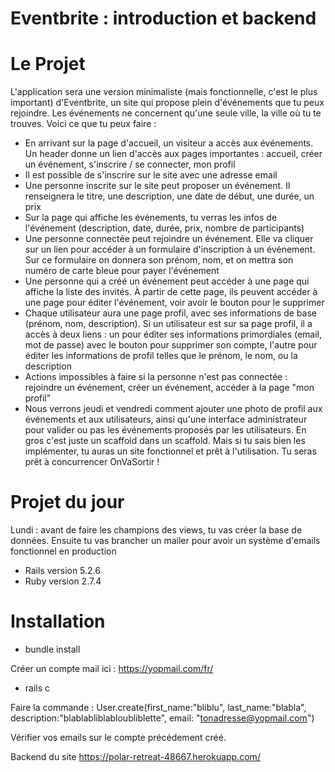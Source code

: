 # Eventbrite : introduction et backend

# Le Projet

L'application sera une version minimaliste (mais fonctionnelle, c'est le plus important) d'Eventbrite, un site qui propose plein d'événements que tu peux rejoindre. Les événements ne concernent qu'une seule ville, la ville où tu te trouves. Voici ce que tu peux faire :

* En arrivant sur la page d'accueil, un visiteur a accès aux événements. Un header donne un lien d'accès aux pages importantes : accueil, créer un événement, s'inscrire / se connecter, mon profil
* Il est possible de s'inscrire sur le site avec une adresse email
* Une personne inscrite sur le site peut proposer un événement. Il renseignera le titre, une description, une date de début, une durée, un prix
* Sur la page qui affiche les événements, tu verras les infos de l'événement (description, date, durée, prix, nombre de participants)
* Une personne connectée peut rejoindre un événement. Elle va cliquer sur un lien pour accéder à un formulaire d'inscription à un événement. Sur ce formulaire on donnera son prénom, nom, et on mettra son numéro de carte bleue pour payer l'événement
* Une personne qui a créé un événement peut accéder à une page qui affiche la liste des invités. À partir de cette page, ils peuvent accéder à une page pour éditer l'événement, voir avoir le bouton pour le supprimer
* Chaque utilisateur aura une page profil, avec ses informations de base (prénom, nom, description). Si un utilisateur est sur sa page profil, il a accès à deux liens : un pour éditer ses informations primordiales (email, mot de passe) avec le bouton pour supprimer son compte, l'autre pour éditer les informations de profil telles que le prénom, le nom, ou la description
* Actions impossibles à faire si la personne n'est pas connectée : rejoindre un événement, créer un événement, accéder à la page "mon profil"
* Nous verrons jeudi et vendredi comment ajouter une photo de profil aux événements et aux utilisateurs, ainsi qu'une interface administrateur pour valider ou pas les événements proposés par les utilisateurs. En gros c'est juste un scaffold dans un scaffold. Mais si tu sais bien les implémenter, tu auras un site fonctionnel et prêt à l'utilisation. Tu seras prêt à concurrencer OnVaSortir !

# Projet du jour

Lundi : avant de faire les champions des views, tu vas créer la base de données. Ensuite tu vas brancher un mailer pour avoir un système d'emails fonctionnel en production

* Rails version 5.2.6
* Ruby version 2.7.4

# Installation

* bundle install

Créer un compte mail ici : https://yopmail.com/fr/

* rails c

Faire la commande : User.create(first_name:"bliblu", last_name:"blabla", description:"blablabliblabloubliblette", email: "tonadresse@yopmail.com")

Vérifier vos emails sur le compte précédement créé.



Backend du site https://polar-retreat-48667.herokuapp.com/


